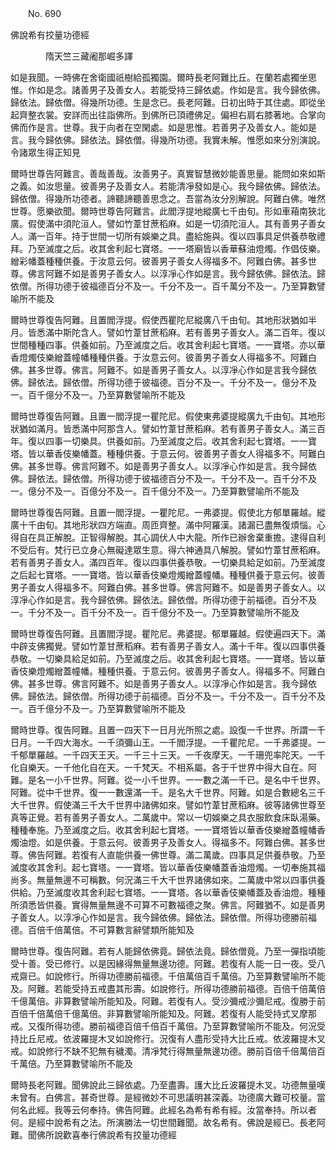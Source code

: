 ﻿　　No. 690

佛說希有挍量功德經

　　　　隋天竺三藏阇那崛多譯


如是我聞。一時佛在舍衛國祇樹給孤獨園。爾時長老阿難比丘。在蘭若處獨坐思惟。作如是念。諸善男子及善女人。若能受持三歸依處。作如是言。我今歸依佛。歸依法。歸依僧。得幾所功德。生是念已。長老阿難。日初出時于其住處。即從坐起齊整衣裳。安詳而出往詣佛所。到佛所已頂禮佛足。偏袒右肩右膝著地。合掌向佛而作是言。世尊。我于向者在空閑處。如是思惟。若善男子及善女人。能如是言。我今歸依佛。歸依法。歸依僧。得幾所功德。我實未解。惟愿如來分別演說。令諸眾生得正知見

爾時世尊告阿難言。善哉善哉。汝善男子。真實智慧微妙能善思量。能問如來如斯之義。如汝思量。彼善男子及善女人。若能清凈發如是心。我今歸依佛。歸依法。歸依僧。得幾所功德者。諦聽諦聽善思念之。吾當為汝分別解說。阿難白佛。唯然世尊。愿樂欲聞。爾時世尊告阿難言。此閻浮提地縱廣七千由旬。形如車葙南狹北廣。假使滿中須陀洹人。譬如竹葦甘蔗稻麻。如是一切須陀洹人。其有善男子善女人。滿一百年。持于世間一切所有娛樂之具。盡給施與。復以四事具足供養恭敬禮拜。乃至滅度之后。收其舍利起七寶塔。一一塔廟皆以香華蘇油燈燭。作倡伎樂。繒彩幡蓋種種供養。于汝意云何。彼善男子善女人得福多不。阿難白佛。甚多世尊。佛言阿難不如是善男子善女人。以淳凈心作如是言。我今歸依佛。歸依法。歸依僧。所得功德于彼福德百分不及一。千分不及一。百千萬分不及一。乃至算數譬喻所不能及

爾時世尊復告阿難。且置閻浮提。假使西瞿陀尼縱廣八千由旬。其地形狀猶如半月。皆悉滿中斯陀含人。譬如竹葦甘蔗稻麻。若有善男子善女人。滿二百年。復以世間種種四事。供養如前。乃至滅度之后。收其舍利起七寶塔。一一寶塔。亦以華香燈燭伎樂繒蓋幢幡種種供養。于汝意云何。彼善男子善女人得福多不。阿難白佛。甚多世尊。佛言。阿難不。如是善男子善女人。以淳凈心作如是言我今歸依佛。歸依法。歸依僧。所得功德于彼福德。百分不及一。千分不及一。億分不及一。百千億分不及一。乃至算數譬喻所不能及

爾時世尊復告阿難。且置一閻浮提一瞿陀尼。假使東弗婆提縱廣九千由旬。其地形狀猶如滿月。皆悉滿中阿那含人。譬如竹葦甘蔗稻麻。若有善男子善女人。滿三百年。復以四事一切樂具。供養如前。乃至滅度之后。收其舍利起七寶塔。一一寶塔。皆以華香伎樂幡蓋。種種供養。于意云何。彼善男子善女人得福多不。阿難白佛。甚多世尊。佛言阿難不。如是善男子善女人。以淳凈心作如是言。我今歸依佛。歸依法。歸依僧。所得功德于彼福德百分不及一。千分不及一。百千分不及一。億分不及一。百億分不及一。百千億分不及一。乃至算數譬喻所不能及

爾時世尊復告阿難。且置一閻浮提。一瞿陀尼。一弗婆提。假使北方郁單羅越。縱廣十千由旬。其地形狀四方端直。周匝齊整。滿中阿羅漢。諸漏已盡無復煩惱。心得自在具正解脫。正智得解脫。其心調伏人中大龍。所作已辦舍棄重擔。逮得自利不受后有。梵行已立身心無礙達眾生意。得六神通具八解脫。譬如竹葦甘蔗稻麻。若有善男子善女人。滿四百年。復以四事供養恭敬。一切樂具給足如前。乃至滅度之后起七寶塔。一一寶塔。皆以華香伎樂燈燭繒蓋幢幡。種種供養于意云何。彼善男子善女人得福多不。阿難白佛。甚多世尊。佛言阿難不。如是善男子善女人。以淳凈心作如是言。我今歸依佛。歸依法。歸依僧。所得功德于前福德。百分不及一。千分不及一。百千分不及一。百千億分不及一。乃至算數譬喻所不能及

爾時世尊復告阿難。且置閻浮提。瞿陀尼。弗婆提。郁單羅越。假使遍四天下。滿中辟支佛獨覺。譬如竹葦甘蔗稻麻。若有善男子善女人。滿十千年。復以四事供養恭敬。一切樂具給足如前。乃至滅度之后。收其舍利起七寶塔。一一寶塔。皆以華香伎樂燈燭繒蓋幢幡。種種供養。于意云何。彼善男子善女人。得福多不。阿難白佛。甚多世尊。佛言阿難不。如是善男子善女人。以淳凈心作如是言。我今歸依佛。歸依法。歸依僧。所得功德于前福德。百分不及一。千分不及一。百千分不及一。百千億分不及一。乃至算數譬喻所不能及

爾時世尊。復告阿難。且置一四天下一日月光所照之處。設復一千世界。所謂一千日月。一千四大海水。一千須彌山王。一千閻浮提。一千瞿陀尼。一千弗婆提。一千郁單羅越。一千四天王天。一千三十三天。一千夜摩天。一千珊兜率陀天。一千化自樂天。一千他化自在天。一千梵天。不相系屬。各于千世界中得大自在。阿難。是名一小千世界。阿難。從一小千世界。一一數之滿一千已。是名中千世界。阿難。從中千世界。復一一數還滿一千。是名大千世界。阿難。如是合數總名三千大千世界。假使滿三千大千世界中諸佛如來。譬如竹葦甘蔗稻麻。彼等諸佛世尊至真等正覺。若有善男子善女人。二萬歲中。常以一切娛樂之具衣服飲食床臥湯藥。種種奉施。乃至滅度之后。收其舍利起七寶塔。一一寶塔皆以華香伎樂繒蓋幢幡香燭油燈。如是供養。于意云何。彼善男子及善女人。得福多不。阿難白佛。甚多世尊。佛告阿難。若復有人直能供養一佛世尊。滿二萬歲。四事具足供養恭敬。乃至滅度收其舍利。起七寶塔。一一寶塔。皆以華香伎樂幡蓋香油燈燭。一切奉施其福尚多。無量無邊不可稱數。何況滿三千大千世界諸佛如來。二萬歲中常以四事供養供給。乃至滅度收其舍利起七寶塔。一一寶塔。各以華香伎樂幡蓋及香油燈。種種所須悉皆供養。實得無量無邊不可算不可數福德之聚。佛言。阿難猶不。如是善男子善女人。以淳凈心作如是言。我今歸依佛。歸依法。歸依僧。所得功德勝前福德。百倍千倍萬倍。不可算數言辭譬類所能知及

爾時世尊。復告阿難。若有人能歸依佛竟。歸依法竟。歸依僧竟。乃至一彈指頃能受十善。受已修行。以是因緣得無量無邊功德。阿難。若復有人能一日一夜。受八戒齋已。如說修行。所得功德勝前福德。千倍萬倍百千萬倍。乃至算數譬喻所不能及。阿難。若能受持五戒盡其形壽。如說修行。所得功德勝前福德。百倍千倍萬倍千億萬倍。非算數譬喻所能知及。阿難。若復有人。受沙彌戒沙彌尼戒。復勝于前百倍千倍萬倍千億萬倍。非算數譬喻所能知及。阿難。若復有人能受持式叉摩那戒。又復所得功德。勝前福德百倍千倍百千萬倍。乃至算數譬喻所不能及。何況受持比丘尼戒。依波羅提木叉如說修行。況復有人盡形受持大比丘戒。依波羅提木叉戒。如說修行不缺不犯無有穢濁。清凈梵行得無量無邊功德。勝前百倍千倍萬倍百千萬倍。乃至算數譬喻所不能及

爾時長老阿難。聞佛說此三歸依處。乃至盡壽。護大比丘波羅提木叉。功德無量嘆未曾有。白佛言。甚奇世尊。是經微妙不可思議明甚深義。功德廣大難可校量。當何名此經。我等云何奉持。佛告阿難。此經名為希有希有經。汝當奉持。所以者何。是經中說希有之法。所演勝法一切世間難聞。故名希有。佛說是經已。長老阿難。聞佛所說歡喜奉行佛說希有挍量功德經

